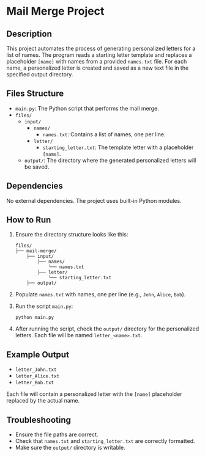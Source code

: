 # Mail Merge Project

## Description
This project automates the process of generating personalized letters for a list of names. The program reads a starting letter template and replaces a placeholder `[name]` with names from a provided `names.txt` file. For each name, a personalized letter is created and saved as a new text file in the specified output directory.

## Files Structure
- `main.py`: The Python script that performs the mail merge.
- `files/`
  - `input/`
    - `names/`
      - `names.txt`: Contains a list of names, one per line.
    - `letter/`
      - `starting_letter.txt`: The template letter with a placeholder `[name]`.
  - `output/`: The directory where the generated personalized letters will be saved.

## Dependencies
No external dependencies. The project uses built-in Python modules.

## How to Run
1. Ensure the directory structure looks like this:
    ```
    files/
    ├── mail-merge/
        ├── input/
            ├── names/
                └── names.txt
            ├── letter/
                └── starting_letter.txt
        ├── output/
    ```

2. Populate `names.txt` with names, one per line (e.g., `John`, `Alice`, `Bob`).
3. Run the script `main.py`:
    ```
    python main.py
    ```

4. After running the script, check the `output/` directory for the personalized letters. Each file will be named `letter_<name>.txt`.

## Example Output
- `letter_John.txt`
- `letter_Alice.txt`
- `letter_Bob.txt`

Each file will contain a personalized letter with the `[name]` placeholder replaced by the actual name.

## Troubleshooting
- Ensure the file paths are correct.
- Check that `names.txt` and `starting_letter.txt` are correctly formatted.
- Make sure the `output/` directory is writable.

